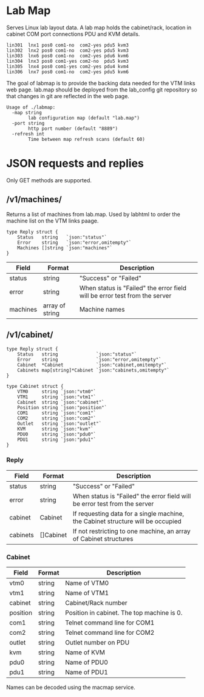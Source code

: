 # Lab Map

Serves Linux lab layout data.  A lab map holds the cabinet/rack, location in cabinet COM port connections PDU and KVM details.

~~~~
lin301  lnx1 pos0 com1-no  com2-yes pdu5 kvm3
lin302  lnx2 pos0 com1-no  com2-yes pdu5 kvm3
lin303  lnx6 pos0 com1-no  com2-yes pdu6 kvm6
lin304  lnx3 pos0 com1-yes com2-no  pdu5 kvm3
lin305  lnx4 pos0 com1-yes com2-yes pdu4 kvm4
lin306  lnx7 pos0 com1-no  com2-yes pdu5 kvm6
~~~~

The goal of labmap is to provide the backing data needed for the VTM links web page.  lab.map should be deployed from the lab_config git repository so that changes in git are reflected in the web page.

~~~~
Usage of ./labmap:
  -map string
    	lab configuration map (default "lab.map")
  -port string
    	http port number (default "8889")
  -refresh int
    	Time between map refresh scans (default 60)
~~~~

# JSON requests and replies

Only GET methods are supported.

## /v1/machines/

Returns a list of machines from lab.map.  Used by labhtml to order the machine list on the VTM links paage.

~~~~
type Reply struct {
	Status   string   `json:"status"`
	Error    string   `json:"error,omitempty"`
	Machines []string `json:"machines"`
}
~~~~

| Field    | Format   | Description |
| -------- | -------- | ----------- |
| status   | string   | "Success" or "Failed" |
| error    | string   | When status is "Failed" the error field will be error test from the server |
| machines | array of string | Machine names |

## /v1/cabinet/

~~~~
type Reply struct {
	Status   string              `json:"status"`
	Error    string              `json:"error,omitempty"`
	Cabinet  *Cabinet            `json:"cabinet,omitempty"`
	Cabinets map[string]*Cabinet `json:"cabinets,omitempty"`
}

type Cabinet struct {
	VTM0     string `json:"vtm0"`
	VTM1     string `json:"vtm1"`
	Cabinet  string `json:"cabinet"`
	Position string `json:"position"`
	COM1     string `json:"com1"`
	COM2     string `json:"com2"`
	Outlet   string `json:"outlet"`
	KVM      string `json:"kvm"`
	PDU0     string `json:"pdu0"`
	PDU1     string `json:"pdu1"`
}
~~~~

### Reply

| Field | Format | Description |
| ----- | ------ | ----------- |
| status | string | "Success" or "Failed" |
| error  | string | When status is "Failed" the error field will be error test from the server |
| cabinet | Cabinet | If requesting data for a single machine, the Cabinet structure will be occupied |
| cabinets | []Cabinet | If not restricting to one machine, an array of Cabinet structures |

### Cabinet

| Field | Format | Description |
| ----- | ------ | ----------- |
| vtm0     | string | Name of VTM0 |
| vtm1     | string | Name of VTM1 |
| cabinet  | string | Cabinet/Rack number |
| position | string | Position in cabinet.  The top machine is 0. |
| com1     | string | Telnet command line for COM1 |
| com2     | string | Telnet command line for COM2 |
| outlet   | string | Outlet number on PDU |
| kvm      | string | Name of KVM |
| pdu0     | string | Name of PDU0 |
| pdu1     | string | Name of PDU1 |

Names can be decoded using the macmap service.
